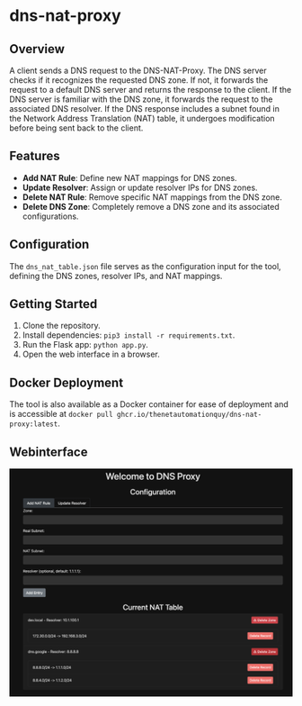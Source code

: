 # dns-nat-proxy

## Overview

A client sends a DNS request to the DNS-NAT-Proxy. The DNS server checks if it recognizes the requested DNS zone. If not, it forwards the request to a default DNS server and returns the response to the client. If the DNS server is familiar with the DNS zone, it forwards the request to the associated DNS resolver. If the DNS response includes a subnet found in the Network Address Translation (NAT) table, it undergoes modification before being sent back to the client.

## Features

- **Add NAT Rule**: Define new NAT mappings for DNS zones.
- **Update Resolver**: Assign or update resolver IPs for DNS zones.
- **Delete NAT Rule**: Remove specific NAT mappings from the DNS zone.
- **Delete DNS Zone**: Completely remove a DNS zone and its associated configurations.

## Configuration

The `dns_nat_table.json` file serves as the  configuration input for the tool, defining the DNS zones, resolver IPs, and NAT mappings.

## Getting Started

1. Clone the repository.
2. Install dependencies: `pip3 install -r requirements.txt`.
3. Run the Flask app: `python app.py`.
4. Open the web interface in a browser.

## Docker Deployment

The tool is also available as a Docker container for ease of deployment and is accessible at `docker pull ghcr.io/thenetautomationquy/dns-nat-proxy:latest`.

## Webinterface

![Alt text](webinterface.png?raw=true "Title")
